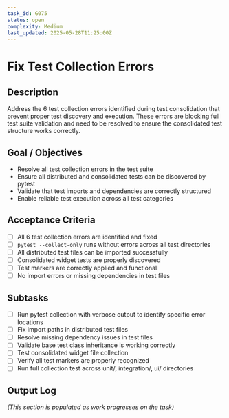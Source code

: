 ```yaml
---
task_id: G075
status: open
complexity: Medium
last_updated: 2025-05-28T11:25:00Z
---
```


# Fix Test Collection Errors

## Description
Address the 6 test collection errors identified during test consolidation that prevent proper test discovery and execution. These errors are blocking full test suite validation and need to be resolved to ensure the consolidated test structure works correctly.

## Goal / Objectives
- Resolve all test collection errors in the test suite
- Ensure all distributed and consolidated tests can be discovered by pytest
- Validate that test imports and dependencies are correctly structured
- Enable reliable test execution across all test categories

## Acceptance Criteria
- [ ] All 6 test collection errors are identified and fixed
- [ ] `pytest --collect-only` runs without errors across all test directories
- [ ] All distributed test files can be imported successfully
- [ ] Consolidated widget tests are properly discovered
- [ ] Test markers are correctly applied and functional
- [ ] No import errors or missing dependencies in test files

## Subtasks
- [ ] Run pytest collection with verbose output to identify specific error locations
- [ ] Fix import paths in distributed test files
- [ ] Resolve missing dependency issues in test files
- [ ] Validate base test class inheritance is working correctly
- [ ] Test consolidated widget file collection
- [ ] Verify all test markers are properly recognized
- [ ] Run full collection test across unit/, integration/, ui/ directories

## Output Log
*(This section is populated as work progresses on the task)*